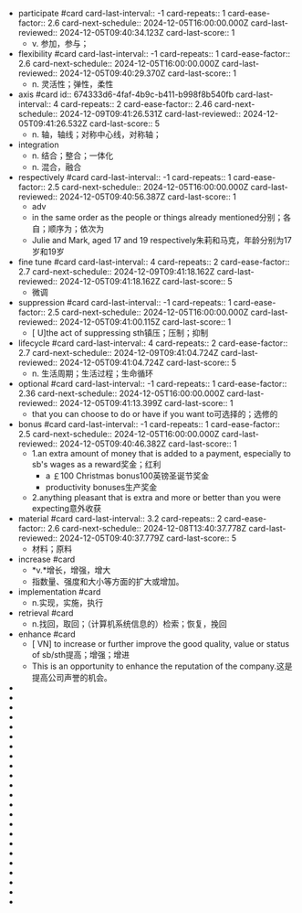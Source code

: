- participate #card
  card-last-interval:: -1
  card-repeats:: 1
  card-ease-factor:: 2.6
  card-next-schedule:: 2024-12-05T16:00:00.000Z
  card-last-reviewed:: 2024-12-05T09:40:34.123Z
  card-last-score:: 1
	- v. 参加，参与；
- flexibility #card
  card-last-interval:: -1
  card-repeats:: 1
  card-ease-factor:: 2.6
  card-next-schedule:: 2024-12-05T16:00:00.000Z
  card-last-reviewed:: 2024-12-05T09:40:29.370Z
  card-last-score:: 1
	- n.
	  灵活性；弹性，柔性
- axis #card
  id:: 674333d6-4faf-4b9c-b411-b998f8b540fb
  card-last-interval:: 4
  card-repeats:: 2
  card-ease-factor:: 2.46
  card-next-schedule:: 2024-12-09T09:41:26.531Z
  card-last-reviewed:: 2024-12-05T09:41:26.532Z
  card-last-score:: 5
	- n.
	  轴，轴线；对称中心线，对称轴；
- integration
	- n. 结合；整合；一体化
	- n. 混合，融合
- respectively #card
  card-last-interval:: -1
  card-repeats:: 1
  card-ease-factor:: 2.5
  card-next-schedule:: 2024-12-05T16:00:00.000Z
  card-last-reviewed:: 2024-12-05T09:40:56.387Z
  card-last-score:: 1
	- adv
	- in the same order as the people or things already mentioned分别；各自；顺序为；依次为
	- Julie and Mark, aged 17 and 19 respectively朱莉和马克，年龄分别为17岁和19岁
- fine tune #card
  card-last-interval:: 4
  card-repeats:: 2
  card-ease-factor:: 2.7
  card-next-schedule:: 2024-12-09T09:41:18.162Z
  card-last-reviewed:: 2024-12-05T09:41:18.162Z
  card-last-score:: 5
	- 微调
- suppression #card
  card-last-interval:: -1
  card-repeats:: 1
  card-ease-factor:: 2.5
  card-next-schedule:: 2024-12-05T16:00:00.000Z
  card-last-reviewed:: 2024-12-05T09:41:00.115Z
  card-last-score:: 1
	- [ U]the act of suppressing sth镇压；压制；抑制
- lifecycle #card
  card-last-interval:: 4
  card-repeats:: 2
  card-ease-factor:: 2.7
  card-next-schedule:: 2024-12-09T09:41:04.724Z
  card-last-reviewed:: 2024-12-05T09:41:04.724Z
  card-last-score:: 5
	- n.
	  生活周期；生活过程；生命循环
- optional #card
  card-last-interval:: -1
  card-repeats:: 1
  card-ease-factor:: 2.36
  card-next-schedule:: 2024-12-05T16:00:00.000Z
  card-last-reviewed:: 2024-12-05T09:41:13.399Z
  card-last-score:: 1
	- that you can choose to do or have if you want to可选择的；选修的
- bonus #card
  card-last-interval:: -1
  card-repeats:: 1
  card-ease-factor:: 2.5
  card-next-schedule:: 2024-12-05T16:00:00.000Z
  card-last-reviewed:: 2024-12-05T09:40:46.382Z
  card-last-score:: 1
	- 1.an extra amount of money that is added to a payment, especially to sb's wages as a reward奖金；红利
		- a ￡100 Christmas bonus100英镑圣诞节奖金
		- productivity bonuses生产奖金
	- 2.anything pleasant that is extra and more or better than you were expecting意外收获
- material #card
  card-last-interval:: 3.2
  card-repeats:: 2
  card-ease-factor:: 2.6
  card-next-schedule:: 2024-12-08T13:40:37.778Z
  card-last-reviewed:: 2024-12-05T09:40:37.779Z
  card-last-score:: 5
	- 材料；原料
- increase #card
	- *v.*增长，增强，增大
	- 指数量、强度和大小等方面的扩大或增加。
- implementation #card
	- n.实现，实施，执行
- retrieval #card
	- n.找回，取回；（计算机系统信息的）检索；恢复，挽回
- enhance #card
	- [ VN] to increase or further improve the good quality, value or status of sb/sth提高；增强；增进
	- This is an opportunity to enhance the reputation of the company.这是提高公司声誉的机会。
-
-
-
-
-
-
-
-
-
-
-
-
-
-
-
-
-
-
-
-
-
-
-